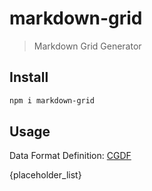 # markdown-grid
> Markdown Grid Generator

## Install
```sh
npm i markdown-grid
```
## Usage

Data Format Definition: [CGDF](https://github.com/cenfun/cgdf)

{placeholder_list}


